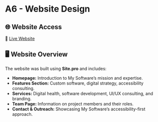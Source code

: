 # A6 - Website Design  

## 🌐 Website Access  
🔗 [Live Website](http://mysoftware.infy.uk/)  

## 🖥️ Website Overview  
The website was built using **Site.pro** and includes:  
- **Homepage:** Introduction to My Software’s mission and expertise.  
- **Features Section:** Custom software, digital strategy, accessibility consulting.  
- **Services:** Digital health, software development, UI/UX consulting, and branding.  
- **Team Page:** Information on project members and their roles.  
- **Contact & Outreach:** Showcasing My Software’s accessibility-first approach.  
